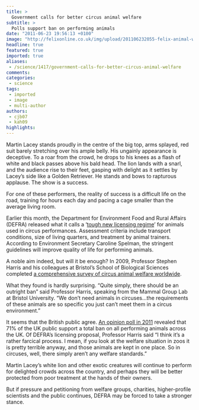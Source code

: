 ```yaml
---
title: >
  Government calls for better circus animal welfare
subtitle: >
  Polls support ban on performing animals
date: "2011-06-23 19:56:13 +0100"
image: "http://felixonline.co.uk/img/upload/201106232055-felix-animal-wallpapers-lion-tamer-ate-.1920x1080.jpg"
headline: true
featured: true
imported: true
aliases:
 - /science/1417/government-calls-for-better-circus-animal-welfare
comments:
categories:
 - science
tags:
 - imported
 - image
 - multi-author
authors:
 - cjb07
 - kah09
highlights:
---
```


Martin Lacey stands proudly in the centre of the big top, arms splayed, red suit barely stretching over his ample belly. His ungainly appearance is deceptive. To a roar from the crowd, he drops to his knees as a flash of white and black passes above his bald head. The lion lands with a snarl, and the audience rise to their feet, gasping with delight as it settles by Lacey’s side like a Golden Retriever. He stands and bows to rapturous applause. The show is a success.

For one of these performers, the reality of success is a difficult life on the road, training for hours each day and pacing a cage smaller than the average living room.

Earlier this month, the Department for Environment Food and Rural Affairs (DEFRA) released what it calls a ‘[tough new licensing regime](http://www.defra.gov.uk/news/2011/05/13/circus-animals/)’ for animals used in circus performances. Assessment criteria include transport conditions, size of living quarters, and treatment by animal trainers. According to Environment Secretary Caroline Spelman, the stringent guidelines will improve quality of life for performing animals.

A noble aim indeed, but will it be enough? In 2009, Professor Stephen Harris and his colleagues at Bristol’s School of Biological Sciences completed [a comprehensive survey of circus animal welfare worldwide](http://www.rspca.org.uk/ImageLocator/LocateAsset?asset=document&assetId=1232714755621&mode=prd).

What they found is hardly surprising. “Quite simply, there should be an outright ban” said Professor Harris, speaking from the Mammal Group Lab at Bristol University. “We don’t need animals in circuses…the requirements of these animals are so specific you just can’t meet them in a circus environment.”

It seems that the British public agree. [An opinion poll in 2011](http://www.independent.co.uk/environment/nature/campaign-to-ban-wild-circus-animals-wins-huge-public-support-2282109.html) revealed that 71% of the UK public support a total ban on all performing animals across the UK. Of DEFRA’s licensing proposal, Professor Harris said “I think it’s a rather farcical process. I mean, if you look at the welfare situation in zoos it is pretty terrible anyway, and those animals are kept in one place. So in circuses, well, there simply aren’t any welfare standards.”

Martin Lacey’s white lion and other exotic creatures will continue to perform for delighted crowds across the country, and perhaps they will be better protected from poor treatment at the hands of their owners.

But if pressure and petitioning from welfare groups, charities, higher-profile scientists and the public continues, DEFRA may be forced to take a stronger stance.
